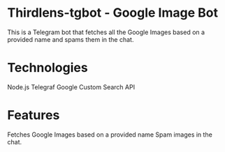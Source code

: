 # Thirdlens-tgbot - Google Image Bot

This is a Telegram bot that fetches all the Google Images based on a provided name and spams them in the chat.

# Technologies

Node.js
Telegraf
Google Custom Search API

# Features
Fetches Google Images based on a provided name
Spam images in the chat.
